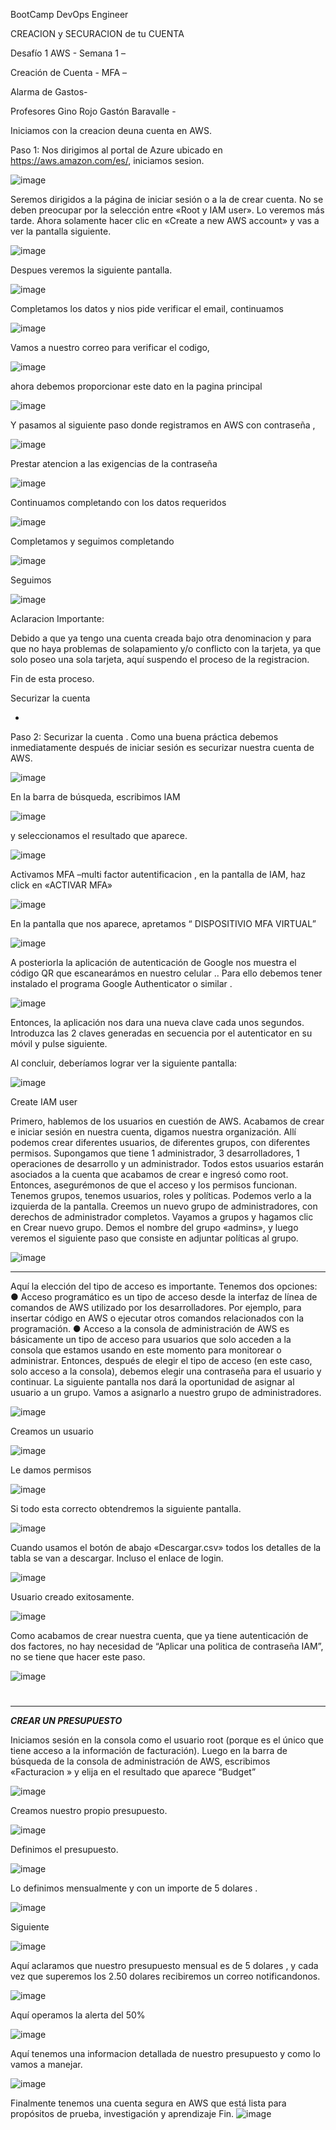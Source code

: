 

BootCamp DevOps Engineer


CREACION y SECURACION de tu CUENTA



Desafío 1 AWS - Semana 1 –

Creación de Cuenta - MFA –

Alarma de Gastos-

Profesores Gino Rojo  Gastón Baravalle -





Iniciamos con la creacion deuna cuenta en AWS.



Paso 1: Nos dirigimos al portal de Azure ubicado en https://aws.amazon.com/es/,  iniciamos sesion.



![image](https://user-images.githubusercontent.com/105083569/167222906-21606f34-9bc3-4777-96c7-cf09e1c83672.png)



Seremos  dirigidos a la página de iniciar sesión o a la de crear cuenta.  No se deben  preocupar  por la selección entre «Root y IAM user».  Lo veremos más tarde. 
Ahora solamente  hacer clic en «Create a new AWS account» y vas a ver la pantalla siguiente.

![image](https://user-images.githubusercontent.com/105083569/167224315-551c4fff-f732-471d-9265-24b0ad2e9822.png)

 
Despues veremos la siguiente pantalla. 
 
![image](https://user-images.githubusercontent.com/105083569/167224330-4ec9bbd4-fb20-4929-b479-9d2420487b53.png)

Completamos los datos y nios pide verificar el email, continuamos
 
![image](https://user-images.githubusercontent.com/105083569/167224365-2a15fb49-cc33-440b-9abb-cd9bcba0b1ed.png)

Vamos a nuestro correo para verificar el codigo, 
 
![image](https://user-images.githubusercontent.com/105083569/167224390-1cb9cfaa-c566-469f-abbb-4aa493d94ede.png)
 
ahora debemos proporcionar este dato en la pagina principal

![image](https://user-images.githubusercontent.com/105083569/167224407-bfc7d9c1-e97c-4532-ada9-f546cc4161cb.png)

Y pasamos al siguiente paso  donde registramos en AWS con contraseña , 

![image](https://user-images.githubusercontent.com/105083569/167224423-9c000ec2-622f-4e93-8f5f-c0fbaf102eb7.png)

Prestar atencion a las exigencias de la contraseña 

![image](https://user-images.githubusercontent.com/105083569/167224438-e4a7d391-5c12-4628-befe-27a5f2b33f8f.png)

Continuamos completando con los datos requeridos

![image](https://user-images.githubusercontent.com/105083569/167224455-98392ae1-2b17-4e5a-904b-7717416991ab.png)

Completamos y seguimos completando

![image](https://user-images.githubusercontent.com/105083569/167224472-444f1e3c-0cc7-4696-8b0a-b8e9b279df82.png)
 
Seguimos 

![image](https://user-images.githubusercontent.com/105083569/167224491-f2171a40-4b21-437a-ab6e-ca66881c0e13.png)

Aclaracion Importante: 

Debido a que ya tengo una cuenta creada bajo otra denominacion y para que no haya problemas de solapamiento y/o  conflicto  con la tarjeta,   ya que solo poseo una sola tarjeta,  aquí suspendo el proceso de la registracion. 

Fin de esta proceso. 




 




Securizar la cuenta

-

Paso 2:  Securizar la cuenta .  Como una buena práctica debemos  inmediatamente después de iniciar sesión es  securizar nuestra cuenta de AWS. 

![image](https://user-images.githubusercontent.com/105083569/167224571-bf25470a-4555-46e8-9bb9-2b700875c6bf.png)

En la barra de búsqueda, escribimos IAM 
 
![image](https://user-images.githubusercontent.com/105083569/167224584-6289611f-85ac-4c73-846d-adb2325e430b.png)

y seleccionamos el resultado que aparece.

![image](https://user-images.githubusercontent.com/105083569/167224601-43cc6643-a156-435e-a313-1e8d11502255.png)
 
Activamos MFA –multi factor autentificacion , en la pantalla de IAM, haz click en «ACTIVAR MFA» 

![image](https://user-images.githubusercontent.com/105083569/167224626-3f23bb82-c1e2-4a96-b0c5-2b790664af81.png)

En la pantalla que nos aparece, apretamos “ DISPOSITIVIO MFA VIRTUAL” 

![image](https://user-images.githubusercontent.com/105083569/167224644-0eb8463e-511f-417b-b3c4-5038e305c254.png)
 
A posteriorla  la aplicación de autenticación de Google nos muestra el código QR que escanearámos en nuestro celular ..
Para ello debemos tener instalado el programa Google Authenticator o similar .

![image](https://user-images.githubusercontent.com/105083569/167224659-7943a243-a5c9-4bf6-8fad-e4d5a7d43363.png)
 
Entonces, la aplicación nos dara una nueva clave cada unos segundos. Introduzca las 2
claves generadas en secuencia por el autenticator en su móvil y pulse siguiente.



Al concluir,  deberíamos  lograr ver la siguiente pantalla:

![image](https://user-images.githubusercontent.com/105083569/167224691-204be275-54bd-4507-8458-b10cfdb49613.png)

 
Create IAM user

Primero, hablemos de los usuarios en cuestión de AWS.
Acabamos de crear e iniciar sesión en nuestra cuenta, digamos nuestra organización. Allí podemos crear diferentes usuarios, de diferentes grupos, con diferentes permisos. 
Supongamos que tiene 1 administrador, 3 desarrolladores, 1 operaciones de desarrollo y un administrador. Todos estos usuarios estarán asociados a la cuenta que acabamos de crear e ingresó como root. Entonces, asegurémonos de que el acceso y los permisos funcionan. 
Tenemos grupos, tenemos usuarios, roles y políticas. Podemos verlo a la izquierda de la pantalla. Creemos un nuevo grupo de administradores, con derechos de administrador completos. 
Vayamos a grupos y hagamos clic en Crear nuevo grupo. Demos el nombre del grupo «admins», y luego veremos el siguiente paso que consiste en adjuntar políticas al grupo. 

![image](https://user-images.githubusercontent.com/105083569/167224738-21a776ba-7194-48b9-a2cf-bea9a7c78bc4.png)

---


Aquí la elección del tipo de acceso es importante. Tenemos dos opciones:
● Acceso programático es un tipo de acceso desde la interfaz de línea de comandos de AWS utilizado por los desarrolladores. Por ejemplo, para insertar código en AWS o ejecutar otros comandos relacionados con la programación.
● Acceso a la consola de administración de AWS es básicamente un tipo de acceso para usuarios que solo acceden a la consola que estamos usando en este momento para monitorear o administrar.
Entonces, después de elegir el tipo de acceso (en este caso, solo acceso a la consola), debemos elegir una contraseña para el usuario y continuar. La siguiente pantalla nos dará la oportunidad de asignar al usuario a un grupo. Vamos a asignarlo a nuestro grupo de administradores.

![image](https://user-images.githubusercontent.com/105083569/167224763-b2b8095c-8bf1-46e1-a964-b25a1dc8ea1b.png)




Creamos un usuario

![image](https://user-images.githubusercontent.com/105083569/167225448-9ef6cbcb-642a-499f-aa20-75819e5d64f6.png)
 
Le damos permisos

![image](https://user-images.githubusercontent.com/105083569/167225464-9b3b7607-742c-4814-9c2f-4b721b80a01a.png)

Si todo esta correcto obtendremos la siguiente pantalla.

![image](https://user-images.githubusercontent.com/105083569/167225480-daab7d48-cc5a-46f0-8f7d-3d5139448b6b.png)

Cuando usamos el botón de abajo «Descargar.csv» todos los detalles de la tabla se van a descargar. Incluso el enlace de login.

![image](https://user-images.githubusercontent.com/105083569/167225502-6f0db255-5a90-43fe-ac65-32da663a8ea1.png)

Usuario creado exitosamente.
 
![image](https://user-images.githubusercontent.com/105083569/167225511-05b3c546-4c05-428c-b919-1c728fa28c56.png)

Como acabamos de crear nuestra cuenta, que ya tiene autenticación de dos factores, no hay necesidad de “Aplicar una politica de contraseña IAM”,  no se tiene que hacer este paso.

![image](https://user-images.githubusercontent.com/105083569/167225528-93d0a08f-4dad-40f6-a7d7-dc3e192061bc.png)

 
 
 
 
 
 
#
#
#
#
#
#
 -------------------
 
***CREAR UN PRESUPUESTO*** 

Iniciamos sesión en la consola como el usuario root (porque es el único que tiene acceso a la información de facturación). Luego en la barra de búsqueda de la consola de administración de AWS, escribimos «Facturacion » y elija en el resultado que aparece “Budget”

![image](https://user-images.githubusercontent.com/105083569/167225558-3c171f4b-4266-4677-8fde-ecd3ca4ce839.png)
 
Creamos nuestro propio presupuesto.

![image](https://user-images.githubusercontent.com/105083569/167225576-1a43af1c-111d-4717-a1f0-d1044edabd42.png)

Definimos el presupuesto.

![image](https://user-images.githubusercontent.com/105083569/167225594-af8e4d6a-9ed0-482b-9723-838a3e233fb6.png)


Lo definimos mensualmente y con un importe de 5 dolares .

![image](https://user-images.githubusercontent.com/105083569/167225604-a1062bd9-bf60-4d79-8bca-d9f0fa9fa3f8.png)
 
Siguiente

![image](https://user-images.githubusercontent.com/105083569/167225621-ee350839-fe7e-44d3-8920-160777b213fa.png)


Aquí aclaramos que nuestro presupuesto mensual es de 5 dolares , y cada vez que superemos los 2.50 dolares recibiremos un correo notificandonos.
 
 ![image](https://user-images.githubusercontent.com/105083569/167225635-2d154411-2b26-44b5-af28-49c4bb727565.png)
 
Aquí operamos la alerta del 50% 

![image](https://user-images.githubusercontent.com/105083569/167225651-77b7e1bd-1fda-4898-a4af-ed9e984b5dae.png)

Aquí tenemos una informacion detallada de nuestro presupuesto y como lo vamos a manejar.
 
![image](https://user-images.githubusercontent.com/105083569/167225663-20a65622-ed37-4b98-b588-656fa73d0839.png)



Finalmente tenemos una cuenta segura en AWS que está lista para  propósitos de prueba, investigación y aprendizaje
Fin.
![image](https://user-images.githubusercontent.com/105083569/167225676-68e716d8-f863-4c62-b2c7-f88694607b22.png)













